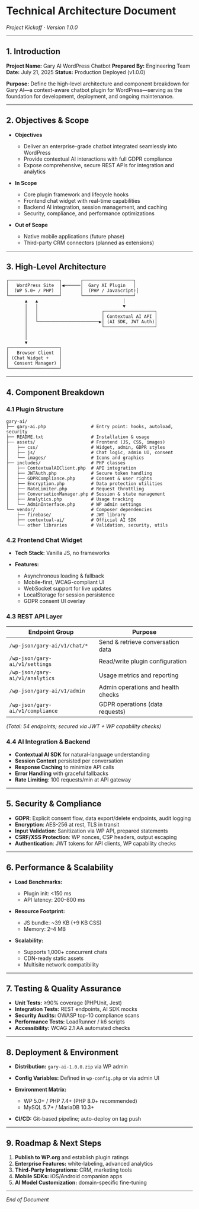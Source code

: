 # Technical Architecture Document

*Project Kickoff · Version 1.0.0*

---

## 1. Introduction

**Project Name:** Gary AI WordPress Chatbot
**Prepared By:** Engineering Team
**Date:** July 21, 2025
**Status:** Production Deployed (v1.0.0)

**Purpose:**
Define the high-level architecture and component breakdown for Gary AI—a context-aware chatbot plugin for WordPress—serving as the foundation for development, deployment, and ongoing maintenance.

---

## 2. Objectives & Scope

* **Objectives**

  * Deliver an enterprise-grade chatbot integrated seamlessly into WordPress
  * Provide contextual AI interactions with full GDPR compliance
  * Expose comprehensive, secure REST APIs for integration and analytics

* **In Scope**

  * Core plugin framework and lifecycle hooks
  * Frontend chat widget with real-time capabilities
  * Backend AI integration, session management, and caching
  * Security, compliance, and performance optimizations

* **Out of Scope**

  * Native mobile applications (future phase)
  * Third-party CRM connectors (planned as extensions)

---

## 3. High-Level Architecture

```text
┌───────────────────┐       ┌───────────────────┐
│   WordPress Site  │◀──────│  Gary AI Plugin   │
│  (WP 5.0+ / PHP)  │       │  (PHP / JavaScript)│
└───────────────────┘       └───────────────────┘
       ▲   ▲                                │
       │   │                                ▼
       │   │                        ┌───────────────────┐
       │   │                        │ Contextual AI API │
       │   └───────────────────────▶│ (AI SDK, JWT Auth)│
       │                            └───────────────────┘
       │
       │
       ▼
┌───────────────────┐
│   Browser Client  │
│ (Chat Widget +    │
│  Consent Manager) │
└───────────────────┘
```

---

## 4. Component Breakdown

### 4.1 Plugin Structure

```
gary-ai/
├── gary-ai.php                 # Entry point: hooks, autoload, security
├── README.txt                  # Installation & usage
├── assets/                     # Frontend (JS, CSS, images)
│   ├── css/                    # Widget, admin, GDPR styles
│   ├── js/                     # Chat logic, admin UI, consent
│   └── images/                 # Icons and graphics
├── includes/                   # PHP classes
│   ├── ContextualAIClient.php  # API integration
│   ├── JWTAuth.php             # Secure token handling
│   ├── GDPRCompliance.php      # Consent & user rights
│   ├── Encryption.php          # Data protection utilities
│   ├── RateLimiter.php         # Request throttling
│   ├── ConversationManager.php # Session & state management
│   ├── Analytics.php           # Usage tracking
│   └── AdminInterface.php      # WP admin settings
└── vendor/                     # Composer dependencies
    ├── firebase/               # JWT library
    ├── contextual-ai/          # Official AI SDK
    └── other libraries         # Validation, security, utils
```

### 4.2 Frontend Chat Widget

* **Tech Stack:** Vanilla JS, no frameworks
* **Features:**

  * Asynchronous loading & fallback
  * Mobile-first, WCAG-compliant UI
  * WebSocket support for live updates
  * LocalStorage for session persistence
  * GDPR consent UI overlay

### 4.3 REST API Layer

| Endpoint Group                   | Purpose                            |
| -------------------------------- | ---------------------------------- |
| `/wp-json/gary-ai/v1/chat/*`     | Send & retrieve conversation data  |
| `/wp-json/gary-ai/v1/settings`   | Read/write plugin configuration    |
| `/wp-json/gary-ai/v1/analytics`  | Usage metrics and reporting        |
| `/wp-json/gary-ai/v1/admin`      | Admin operations and health checks |
| `/wp-json/gary-ai/v1/compliance` | GDPR operations (data requests)    |

*(Total: 54 endpoints; secured via JWT + WP capability checks)*

### 4.4 AI Integration & Backend

* **Contextual AI SDK** for natural-language understanding
* **Session Context** persisted per conversation
* **Response Caching** to minimize API calls
* **Error Handling** with graceful fallbacks
* **Rate Limiting**: 100 requests/min at API gateway

---

## 5. Security & Compliance

* **GDPR**: Explicit consent flow, data export/delete endpoints, audit logging
* **Encryption**: AES-256 at rest, TLS in transit
* **Input Validation**: Sanitization via WP API, prepared statements
* **CSRF/XSS Protection**: WP nonces, CSP headers, output escaping
* **Authentication**: JWT tokens for API clients, WP capability checks

---

## 6. Performance & Scalability

* **Load Benchmarks:**

  * Plugin init: <150 ms
  * API latency: 200–800 ms
* **Resource Footprint:**

  * JS bundle: \~39 KB (+9 KB CSS)
  * Memory: 2–4 MB
* **Scalability:**

  * Supports 1,000+ concurrent chats
  * CDN-ready static assets
  * Multisite network compatibility

---

## 7. Testing & Quality Assurance

* **Unit Tests:** ≥90% coverage (PHPUnit, Jest)
* **Integration Tests:** REST endpoints, AI SDK mocks
* **Security Audits:** OWASP top-10 compliance scans
* **Performance Tests:** LoadRunner / k6 scripts
* **Accessibility:** WCAG 2.1 AA automated checks

---

## 8. Deployment & Environment

* **Distribution:** `gary-ai-1.0.0.zip` via WP admin
* **Config Variables:** Defined in `wp-config.php` or via admin UI
* **Environment Matrix:**

  * WP 5.0+ / PHP 7.4+ (PHP 8.0+ recommended)
  * MySQL 5.7+ / MariaDB 10.3+
* **CI/CD:** Git-based pipeline; auto-deploy on tag push

---

## 9. Roadmap & Next Steps

1. **Publish to WP.org** and establish plugin ratings
2. **Enterprise Features:** white-labeling, advanced analytics
3. **Third-Party Integrations:** CRM, marketing tools
4. **Mobile SDKs:** iOS/Android companion apps
5. **AI Model Customization:** domain-specific fine-tuning

---

*End of Document*
